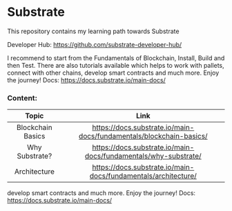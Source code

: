 # Substrate


This repository contains my learning path towards Substrate

Developer Hub: https://github.com/substrate-developer-hub/

I recommend to start from the Fundamentals of Blockchain, Install, Build and then Test. 
There are also tutorials available which helps to work with pallets, connect with other chains,
develop smart contracts and much more. Enjoy the journey!
Docs: https://docs.substrate.io/main-docs/


### Content:

| Topic | Link  |
| :---: | :---: | 
| Blockchain Basics | https://docs.substrate.io/main-docs/fundamentals/blockchain-basics/ | 
| Why Substrate? | https://docs.substrate.io/main-docs/fundamentals/why-substrate/ |
|Architecture | https://docs.substrate.io/main-docs/fundamentals/architecture/ |
develop smart contracts and much more. 
Enjoy the journey!
Docs: https://docs.substrate.io/main-docs/
